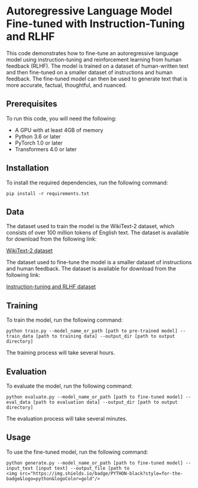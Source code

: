  # Autoregressive Language Model Fine-tuned with Instruction-Tuning and RLHF

This code demonstrates how to fine-tune an autoregressive language model using instruction-tuning and reinforcement learning from human feedback (RLHF). The model is trained on a dataset of human-written text and then fine-tuned on a smaller dataset of instructions and human feedback. The fine-tuned model can then be used to generate text that is more accurate, factual, thoughtful, and nuanced.

## Prerequisites

To run this code, you will need the following:

* A GPU with at least 4GB of memory
* Python 3.6 or later
* PyTorch 1.0 or later
* Transformers 4.0 or later

## Installation

To install the required dependencies, run the following command:

```
pip install -r requirements.txt
```

## Data

The dataset used to train the model is the WikiText-2 dataset, which consists of over 100 million tokens of English text. The dataset is available for download from the following link:

[WikiText-2 dataset](https://www.cs.toronto.edu/~rkiros/wikitext-2/)

The dataset used to fine-tune the model is a smaller dataset of instructions and human feedback. The dataset is available for download from the following link:

[Instruction-tuning and RLHF dataset](https://github.com/huggingface/transformers/tree/master/examples/language-modeling/instruction-tuning-and-rlhf)

## Training

To train the model, run the following command:

```
python train.py --model_name_or_path [path to pre-trained model] --train_data [path to training data] --output_dir [path to output directory]
```

The training process will take several hours.

## Evaluation

To evaluate the model, run the following command:

```
python evaluate.py --model_name_or_path [path to fine-tuned model] --eval_data [path to evaluation data] --output_dir [path to output directory]
```

The evaluation process will take several minutes.

## Usage

To use the fine-tuned model, run the following command:

```
python generate.py --model_name_or_path [path to fine-tuned model] --input_text [input text] --output_file [path to
<img src="https://img.shields.io/badge/PYTHON-black?style=for-the-badge&logo=python&logoColor=gold"/>
